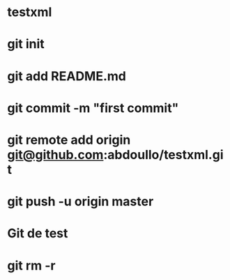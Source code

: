 # testxml
# git init
# git add README.md
# git commit -m "first commit"
# git remote add origin git@github.com:abdoullo/testxml.git
# git push -u origin master
# Git de test
# git rm -r
